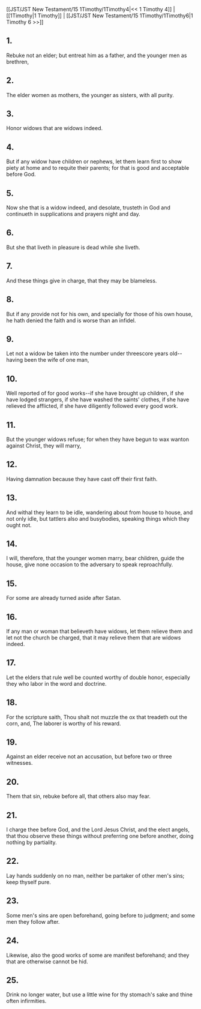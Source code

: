 [[JST/JST New Testament/15 1Timothy/1Timothy4|<< 1 Timothy 4]] | [[1Timothy|1 Timothy]] | [[JST/JST New Testament/15 1Timothy/1Timothy6|1 Timothy 6 >>]]
## 1.
Rebuke not an elder; but entreat him as a father, and the younger men as brethren,
## 2.
The elder women as mothers, the younger as sisters, with all purity.
## 3.
Honor widows that are widows indeed.
## 4.
But if any widow have children or nephews, let them learn first to show piety at home and to requite their parents; for that is good and acceptable before God.
## 5.
Now she that is a widow indeed, and desolate, trusteth in God and continueth in supplications and prayers night and day.
## 6.
But she that liveth in pleasure is dead while she liveth.
## 7.
And these things give in charge, that they may be blameless.
## 8.
But if any provide not for his own, and specially for those of his own house, he hath denied the faith and is worse than an infidel.
## 9.
Let not a widow be taken into the number under threescore years old\--having been the wife of one man,
## 10.
Well reported of for good works\--if she have brought up children, if she have lodged strangers, if she have washed the saints\' clothes, if she have relieved the afflicted, if she have diligently followed every good work.
## 11.
But the younger widows refuse; for when they have begun to wax wanton against Christ, they will marry,
## 12.
Having damnation because they have cast off their first faith.
## 13.
And withal they learn to be idle, wandering about from house to house, and not only idle, but tattlers also and busybodies, speaking things which they ought not.
## 14.
I will, therefore, that the younger women marry, bear children, guide the house, give none occasion to the adversary to speak reproachfully.
## 15.
For some are already turned aside after Satan.
## 16.
If any man or woman that believeth have widows, let them relieve them and let not the church be charged, that it may relieve them that are widows indeed.
## 17.
Let the elders that rule well be counted worthy of double honor, especially they who labor in the word and doctrine.
## 18.
For the scripture saith, Thou shalt not muzzle the ox that treadeth out the corn, and, The laborer is worthy of his reward.
## 19.
Against an elder receive not an accusation, but before two or three witnesses.
## 20.
Them that sin, rebuke before all, that others also may fear.
## 21.
I charge thee before God, and the Lord Jesus Christ, and the elect angels, that thou observe these things without preferring one before another, doing nothing by partiality.
## 22.
Lay hands suddenly on no man, neither be partaker of other men\'s sins; keep thyself pure.
## 23.
Some men\'s sins are open beforehand, going before to judgment; and some men they follow after.
## 24.
Likewise, also the good works of some are manifest beforehand; and they that are otherwise cannot be hid.
## 25.
Drink no longer water, but use a little wine for thy stomach\'s sake and thine often infirmities.


